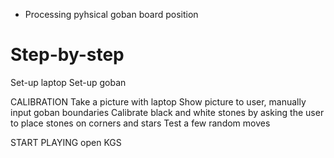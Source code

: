 - Processing pyhsical goban board position

# Step-by-step
Set-up laptop
Set-up goban

CALIBRATION
Take a picture with laptop
Show picture to user, manually input goban boundaries
Calibrate black and white stones by asking the user to place stones on corners and stars
Test a few random moves

START PLAYING
open KGS
